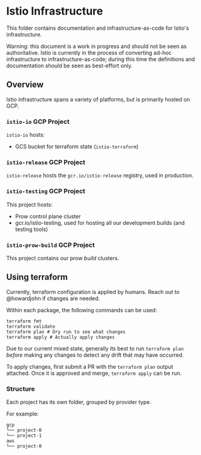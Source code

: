 # Istio Infrastructure

This folder contains documentation and infrastructure-as-code for Istio's infrastructure.

Warning: this document is a work in progress and should not be seen as authoritative.
Istio is currently in the process of converting ad-hoc infrastructure to infrastructure-as-code;
during this time the definitions and documentation should be seen as best-effort only.

## Overview

Istio infrastructure spans a variety of platforms, but is primarily hosted on GCP.

### `istio-io` GCP Project

`istio-io` hosts:
* GCS bucket for terraform state (`istio-terraform`)

### `istio-release` GCP Project

`istio-release` hosts the `gcr.io/istio-release` registry, used in production.

### `istio-testing` GCP Project

This project hosts:
* Prow control plane cluster
* gcr.io/istio-testing, used for hosting all our development builds (and testing tools)

### `istio-prow-build` GCP Project

This project contains our prow *build* clusters.

## Using terraform

Currently, terraform configuration is applied by humans.
Reach out to @howardjohn if changes are needed.

Within each package, the following commands can be used:

```shell
terraform fmt
terraform validate
terraform plan # Dry run to see what changes
terraform apply # Actually apply changes
```

Due to our current mixed state, generally its best to run `terraform plan` _before_ making any changes to detect any drift that may have occurred.

To apply changes, first submit a PR with the `terraform plan` output attached.
Once it is approved and merge, `terraform apply` can be run.

### Structure

Each project has its own folder, grouped by provider type.

For example:

```text
gcp
└── project-0
└── project-1
aws
└── project-0
```
